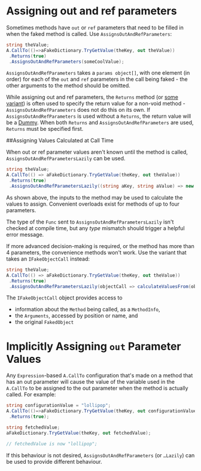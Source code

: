 # Assigning out and ref parameters

Sometimes methods have `out` or `ref` parameters that need to be
filled in when the faked method is called. Use
`AssignsOutAndRefParameters`:

```csharp
string theValue;
A.CallTo(()=>aFakeDictionary.TryGetValue(theKey, out theValue))
 .Returns(true) 
 .AssignsOutAndRefParameters(someCoolValue);
```

`AssignsOutAndRefParameters` takes a `params object[]`, with one
element (in order) for each of the `out` and `ref` parameters in the
call being faked - the other arguments to the method should be
omitted.

While assigning out and ref parameters, the `Returns` method (or
[some variant](specifying-return-values.md)) is often used to specify
the return value for a non-void method - `AssignsOutAndRefParameters`
does not do this on its own. If `AssignsOutAndRefParameters` is used
without a `Returns`, the return value will be a [Dummy](dummies.md).
When both `Returns` and `AssignsOutAndRefParameters` are used,
`Returns` must be specified first.

##Assigning Values Calculated at Call Time

When out or ref parameter values aren't known until the method is
called, `AssignsOutAndRefParametersLazily` can be used.

```csharp
string theValue;
A.CallTo(() => aFakeDictionary.TryGetValue(theKey, out theValue))
 .Returns(true) 
 .AssignsOutAndRefParametersLazily((string aKey, string aValue) => new [] { aValue + aValue });
```

As shown above, the inputs to the method may be used to calculate the
values to assign. Convenient overloads exist for methods of up to four
parameters.

The type of the `Func` sent to `AssignsOutAndRefParametersLazily`
isn't checked at compile time, but any _type_ mismatch should trigger
a helpful error message.

If more advanced decision-making is required, or the method has more
than 4 parameters, the convenience methods won't work. Use the variant
that takes an `IFakeObjectCall` instead:

```csharp
string theValue;
A.CallTo(() => aFakeDictionary.TryGetValue(theKey, out theValue))
 .Returns(true) 
 .AssignsOutAndRefParametersLazily(objectCall => calculateValuesFrom(objectCall));
```
The `IFakeObjectCall` object provides access to

* information about the `Method` being called, as a `MethodInfo`,
* the `Arguments`, accessed by position or name, and
* the original `FakedObject`

# Implicitly Assigning `out` Parameter Values

Any `Expression`-based `A.CallTo` configuration that's made on a
method that has an out parameter will cause the value of the variable
used in the `A.CallTo` to be assigned to the out parameter when the
method is actually called. For example:

```csharp
string configurationValue = "lollipop";
A.CallTo(()=>aFakeDictionary.TryGetValue(theKey, out configurationValue))
 .Returns(true); 

string fetchedValue;
aFakeDictionary.TryGetValue(theKey, out fetchedValue);

// fetchedValue is now "lollipop";
```

If this behaviour is not desired, `AssignsOutAndRefParameters` (or `…Lazily`) can be used to provide different behaviour.
